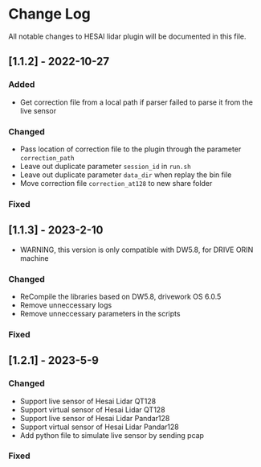 # Change Log
All notable changes to HESAI lidar plugin will be documented in this file.
 
## [1.1.2] - 2022-10-27
 
### Added
- Get correction file from a local path if parser failed to parse it from the live sensor
 
### Changed
- Pass location of correction file to the plugin through the parameter `correction_path`
- Leave out duplicate parameter `session_id` in `run.sh`
- Leave out duplicate parameter `data_dir` when replay the bin file
- Move correction file `correction_at128` to new share folder

### Fixed

## [1.1.3] - 2023-2-10
 
- WARNING, this version is only compatible with DW5.8, for DRIVE ORIN machine
 
### Changed
- ReCompile the libraries based on DW5.8, drivework OS 6.0.5
- Remove unneccessary logs
- Remove unneccessary parameters in the scripts

### Fixed

## [1.2.1] - 2023-5-9
 
### Changed
- Support live sensor of Hesai Lidar QT128
- Support virtual sensor of Hesai Lidar QT128
- Support live sensor of Hesai Lidar Pandar128
- Support virtual sensor of Hesai Lidar Pandar128
- Add python file to simulate live sensor by sending pcap

### Fixed
